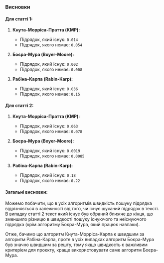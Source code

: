 ### Висновки

#### Для статті 1:
1. **Кнута-Морріса-Пратта (KMP):**
    - Підрядок, який існує: `0.014`
    - Підрядок, якого немає: `0.054`

2. **Боєра-Мура (Boyer-Moore):**
    - Підрядок, який існує: `0.002`
    - Підрядок, якого немає: `0.008`

3. **Рабіна-Карпа (Rabin-Karp):**
    - Підрядок, який існує: `0.036`
    - Підрядок, якого немає: `0.15`

#### Для статті 2:
1. **Кнута-Морріса-Пратта (KMP):**
    - Підрядок, який існує: `0.063`
    - Підрядок, якого немає: `0.078`

2. **Боєра-Мура (Boyer-Moore):**
    - Підрядок, який існує: `0.0019`
    - Підрядок, якого немає: `0.0085`

3. **Рабіна-Карпа (Rabin-Karp):**
    - Підрядок, який існує: `0.18`
    - Підрядок, якого немає: `0.22`

#### Загальні висновки:
Можемо побачити, що в усіх алгоритмів швидкість пошуку підрядка відрізняється в залежності від того, чи існує шуканий підрядок в тексті. В випадку статті 2 текст який існує був обраний ближче до кінця, що зменшило різницю в швидкості пошуку існуючого та неіснуючого підрядка (крім алгоритму Боєра-Мура, який працює навпаки).

Отже, бачимо що алгоритм Кнута-Морріса-Карпа є швидшим за алгоритм Рабіна-Карпа, проте в усіх випадках алгоритм Боєра-Мура був значно швидшим за решту, тому якщо швидкость є важливим критерієм для проєкту, краще використовувати саме алгоритм Боєра-Мура.